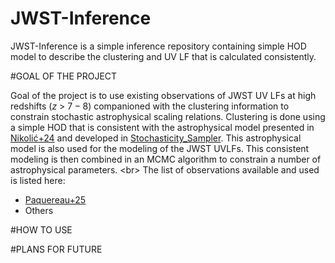 # JWST-Inference
JWST-Inference is a simple inference repository containing simple HOD model to describe the clustering and UV LF that is calculated consistently.

#GOAL OF THE PROJECT

Goal of the project is to use existing observations of JWST UV LFs at high redshifts ($z$ > $7-8$) companioned with the clustering information to constrain stochastic astrophysical scaling relations. Clustering is done using a simple HOD that is consistent with the astrophysical model presented in [Nikolić+24](https://arxiv.org/abs/2406.15237) and developed in [Stochasticity_Sampler](https://github.com/IvanNikolic21/Stochasticity_sampler). This astrophysical model is also used for the modeling of the JWST UVLFs. This consistent modeling is then combined in an MCMC algorithm to constrain a number of astrophysical parameters. <br\> The list of observations available and used is listed here:

* [Paquereau+25](https://arxiv.org/abs/2501.11674)
* Others

#HOW TO USE

#PLANS FOR FUTURE
